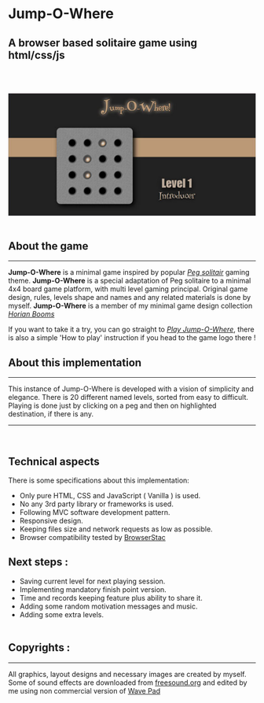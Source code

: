# Jump-O-Where
## A browser based solitaire game using html/css/js
<br/><br/>

![JOW screenshot](./img/JOWscreen.jpg)
<br/><br/>

## About the game
---
**Jump-O-Where** is a minimal game inspired by popular *[Peg solitair](https://en.wikipedia.org/wiki/Peg_solitaire)* gaming theme.
**Jump-O-Where** is a special adaptation of Peg solitaire to a minimal 4x4 board game platform, with multi level gaming principal. Original game design, rules, levels shape and names and any related materials is done by myself. **Jump-O-Where** is a member of my minimal game design collection *[Horian Booms](https://www.instagram.com/explore/tags/horianbooms/top/?hl=en)*

If you want to take it a try, you can go straight to *[Play Jump-O-Where](https://samiamehrdad.github.io/Jump-O-Where/)*, there is also a simple 'How to play' instruction if you head to the game logo there !
## About this implementation
---
This instance of Jump-O-Where is developed with a vision of simplicity and elegance. There is 20 different named levels, sorted from easy to difficult. Playing is done just by clicking on a peg and then on highlighted destination, if there is any.

---
<br/>

## Technical aspects
There is some specifications about this implementation:
* Only pure HTML, CSS and JavaScript ( Vanilla ) is used.
* No any 3rd party library or frameworks is used.
* Following MVC software development pattern.
* Responsive design.
* Keeping files size and network requests as low as possible.
* Browser compatibility tested by [BrowserStac](khttps://www.browserstack.com/)

## Next steps :
* Saving current level for next playing session.
* Implementing mandatory finish point version.
* Time and records keeping feature plus ability to share it. 
* Adding some random motivation messages and music.
* Adding some extra levels.
<br/><br/>
## Copyrights :
---
All graphics, layout designs and necessary images are created by myself.
Some of sound effects are downloaded from [freesound.org](https://freesound.org/) and edited by me using non commercial version of [Wave Pad](https://www.nch.com.au/wavepad/index.html)